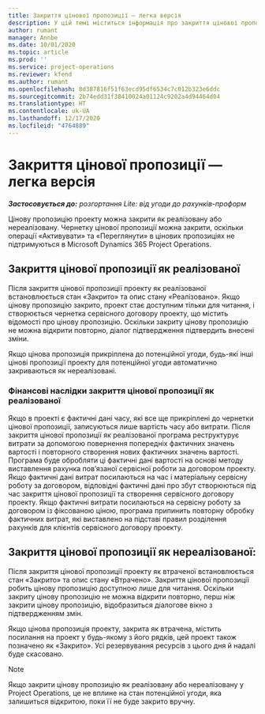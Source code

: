 ```yaml
---
title: Закриття цінової пропозиції — легка версія
description: У цій темі міститься інформація про закриття цінової пропозиції у Project Operations.
author: rumant
manager: Annbe
ms.date: 10/01/2020
ms.topic: article
ms.prod: ''
ms.service: project-operations
ms.reviewer: kfend
ms.author: rumant
ms.openlocfilehash: 8d387816f51f63ecd95df6534c7c012b323e6ddc
ms.sourcegitcommit: 2b74edd31f38410024a01124c9202a4d94464d04
ms.translationtype: HT
ms.contentlocale: uk-UA
ms.lasthandoff: 12/17/2020
ms.locfileid: "4764889"
---
```

# <a name="close-a-quote---lite"></a>Закриття цінової пропозиції — легка версія

_**Застосовується до:** розгортання Lite: від угоди до рахунків-проформ_

Цінову пропозицію проекту можна закрити як реалізовану або нереалізовану. Чернетку цінової пропозиції можна закрити, оскільки операції «Активувати» та «Переглянути» в цінових пропозиціях не підтримуються в Microsoft Dynamics 365 Project Operations.

## <a name="close-a-quote-as-won"></a>Закриття цінової пропозиції як реалізованої

Після закриття цінової пропозиції проекту як реалізованої встановлюється стан «Закрито» та опис стану «Реалізовано». Якщо цінову пропозицію закрито, проект стає доступним тільки для читання, і створюється чернетка сервісного договору проекту, що містить відомості про цінову пропозицію. Оскільки закриту цінову пропозицію не можна відкрити повторно, діалог підтвердження підтвердить внесені зміни.

Якщо цінова пропозиція прикріплена до потенційної угоди, будь-які інші цінові пропозиції проекту для потенційної угоди автоматично закриваються як нереалізовані.

### <a name="financial-impact-of-closing-a-quote-as-won"></a>Фінансові наслідки закриття цінової пропозиції як реалізованої

Якщо в проекті є фактичні дані часу, які все ще прикріплені до чернетки цінової пропозиції, записуються лише вартість часу або витрати. Після закриття цінової пропозиції як реалізованої програма реструктурує витрати за допомогою повернення попередніх фактичних значень вартості і повторного створення нових фактичних значень вартості. Програма буде обробляти ці фактичні дані вартості на основі методу виставлення рахунка пов’язаної сервісної роботи за договором проекту. Якщо фактичні дані витрат посилаються на час і матеріальну сервісну роботу за договором, відповідні фактичні дані про збут створюються під час закриття цінової пропозиції та створення сервісного договору проекту. Якщо фактичні витрати посилаються на сервісну роботу за договором із фіксованою ціною, програма припинить повторну обробку фактичних витрат, які виставлено на підставі правил розділення рахунків для клієнтів сервісного договору проекту.

## <a name="closing-a-quote-as-lost"></a>Закриття цінової пропозиції як нереалізованої:

Після закриття цінової пропозиції проекту як втраченої встановлюється стан «Закрито» та опис стану «Втрачено». Закриття цінової пропозиції робить цінову пропозицію доступною лише для читання. Оскільки закриту цінову пропозицію не можна відкрити повторно, перш ніж закрити цінову пропозицію, відобразиться діалогове вікно з підтвердженням змін.

Якщо цінова пропозиція проекту, закрита як втрачена, містить посилання на проект у будь-якому з його рядків, цей проект також позначено як «Закрито». Усі резервування ресурсів з цього дня й надалі буде скасовано.

> [!NOTE]
> Якщо закрити цінову пропозицію як реалізовану або нереалізовану у Project Operations, це не вплине на стан потенційної угоди, яка залишиться відкритою, поки її не буде закрито вручну.
